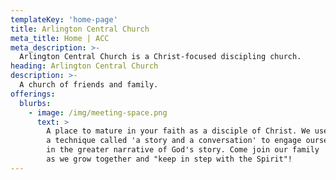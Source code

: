```yaml
---
templateKey: 'home-page'
title: Arlington Central Church
meta_title: Home | ACC
meta_description: >-
  Arlington Central Church is a Christ-focused discipling church.
heading: Arlington Central Church
description: >-
  A church of friends and family.
offerings:
  blurbs:
    - image: /img/meeting-space.png
      text: >
        A place to mature in your faith as a disciple of Christ. We use
        a technique called 'a story and a conversation' to engage ourselves
        in the greater narrative of God's story. Come join our family
        as we grow together and "keep in step with the Spirit"!
---
```

